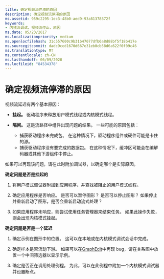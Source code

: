 ```yaml
---
title: 确定视频流停滞的原因
description: 确定视频流停滞的原因
ms.assetid: 959c2295-1ec3-48b0-aed9-93a81378372f
keywords:
- 内核流调试，视频流停止，原因
ms.date: 05/23/2017
ms.localizationpriority: medium
ms.openlocfilehash: 31c557600c9b31b47077dfb6a8d88bf5f18b417e
ms.sourcegitcommit: dadc9ced1670d667e31eb0cb58d6a622f0f09c46
ms.translationtype: MT
ms.contentlocale: zh-CN
ms.lasthandoff: 06/09/2020
ms.locfileid: "84534378"
---
```

# <a name="determining-the-cause-of-a-video-stream-stall"></a>确定视频流停滞的原因


视频流延迟有两个基本原因：

-   **挂起。** 驱动程序未释放用户模式线程或内核模式线程。

-   **隔间。** 这是流路径中组件出现问题的结果。 一些可能的原因包括：
    -   捕获驱动程序未完成包。 在这种情况下，驱动程序组件或硬件可能是卡住的源。
    -   捕获驱动程序没有要完成的数据包。 在这种情况下，缓冲区可能会在编解码器或其他下游组件中停止。

如果可以再现该问题，请在此时附加调试器，以确定哪个是实际原因。

**确定问题是否是挂起的**

1.  将用户模式调试器附加到应用程序，并查找被阻止的用户模式线程。

2.  确定应用程序是否响应。 是否可以暂停图形？ 是否可以停止图形？ 如果停止并重新启动了图形，是否会重新启动流式处理？

3.  如果应用程序未响应，则尝试使用任务管理器来结束任务。 如果此操作失败，则会出现内核模式挂起。

**确定问题是否是一个延迟**

1.  确定示例在图形中的位置。 这可以在本地或在内核模式调试会话中完成。

2.  确定样本是否流动下游。 如果可以在[GraphEdit](https://docs.microsoft.com/windows/win32/directshow/simulating-graph-building-with-graphedit)中再现 bug，请在关系图中放置一个中间筛选器以显示示例。

3.  确定是否正在调用处理例程。 为此，可以在此例程中附加一个内核模式调试器并设置断点。

 

 





